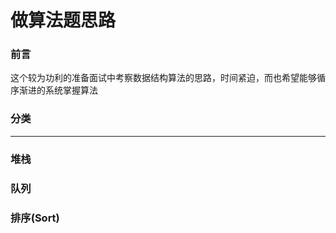 # 做算法题思路

### 前言

这个较为功利的准备面试中考察数据结构算法的思路，时间紧迫，而也希望能够循序渐进的系统掌握算法



### 分类

***

### 堆栈

### 队列

### 排序(Sort)



